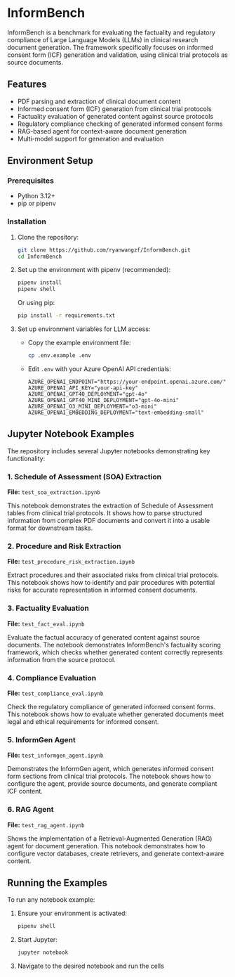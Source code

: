 # InformBench

InformBench is a benchmark for evaluating the factuality and regulatory compliance of Large Language Models (LLMs) in clinical research document generation. The framework specifically focuses on informed consent form (ICF) generation and validation, using clinical trial protocols as source documents.

## Features

- PDF parsing and extraction of clinical document content
- Informed consent form (ICF) generation from clinical trial protocols
- Factuality evaluation of generated content against source protocols
- Regulatory compliance checking of generated informed consent forms
- RAG-based agent for context-aware document generation
- Multi-model support for generation and evaluation

## Environment Setup

### Prerequisites

- Python 3.12+
- pip or pipenv

### Installation

1. Clone the repository:
   ```bash
   git clone https://github.com/ryanwangzf/InformBench.git
   cd InformBench
   ```

2. Set up the environment with pipenv (recommended):
   ```bash
   pipenv install
   pipenv shell
   ```

   Or using pip:
   ```bash
   pip install -r requirements.txt
   ```

3. Set up environment variables for LLM access:
   - Copy the example environment file:
     ```bash
     cp .env.example .env
     ```
   - Edit `.env` with your Azure OpenAI API credentials:
     ```
     AZURE_OPENAI_ENDPOINT="https://your-endpoint.openai.azure.com/"
     AZURE_OPENAI_API_KEY="your-api-key"
     AZURE_OPENAI_GPT4O_DEPLOYMENT="gpt-4o"
     AZURE_OPENAI_GPT4O_MINI_DEPLOYMENT="gpt-4o-mini"
     AZURE_OPENAI_O3_MINI_DEPLOYMENT="o3-mini"
     AZURE_OPENAI_EMBEDDING_DEPLOYMENT="text-embedding-small"
     ```


## Jupyter Notebook Examples

The repository includes several Jupyter notebooks demonstrating key functionality:

### 1. Schedule of Assessment (SOA) Extraction
**File:** `test_soa_extraction.ipynb`

This notebook demonstrates the extraction of Schedule of Assessment tables from clinical trial protocols. It shows how to parse structured information from complex PDF documents and convert it into a usable format for downstream tasks.

### 2. Procedure and Risk Extraction
**File:** `test_procedure_risk_extraction.ipynb`

Extract procedures and their associated risks from clinical trial protocols. This notebook shows how to identify and pair procedures with potential risks for accurate representation in informed consent documents.

### 3. Factuality Evaluation
**File:** `test_fact_eval.ipynb`

Evaluate the factual accuracy of generated content against source documents. The notebook demonstrates InformBench's factuality scoring framework, which checks whether generated content correctly represents information from the source protocol.

### 4. Compliance Evaluation
**File:** `test_compliance_eval.ipynb`

Check the regulatory compliance of generated informed consent forms. This notebook shows how to evaluate whether generated documents meet legal and ethical requirements for informed consent.

### 5. InformGen Agent
**File:** `test_informgen_agent.ipynb`

Demonstrates the InformGen agent, which generates informed consent form sections from clinical trial protocols. The notebook shows how to configure the agent, provide source documents, and generate compliant ICF content.

### 6. RAG Agent
**File:** `test_rag_agent.ipynb`

Shows the implementation of a Retrieval-Augmented Generation (RAG) agent for document generation. This notebook demonstrates how to configure vector databases, create retrievers, and generate context-aware content.

## Running the Examples

To run any notebook example:

1. Ensure your environment is activated:
   ```bash
   pipenv shell
   ```

2. Start Jupyter:
   ```bash
   jupyter notebook
   ```

3. Navigate to the desired notebook and run the cells